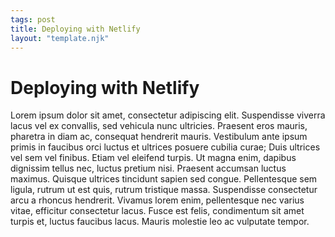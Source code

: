 ```yaml
---
tags: post
title: Deploying with Netlify
layout: "template.njk"
---
```


# Deploying with Netlify

Lorem ipsum dolor sit amet, consectetur adipiscing elit. Suspendisse viverra lacus vel ex convallis, sed vehicula nunc ultricies. Praesent eros mauris, pharetra in diam ac, consequat hendrerit mauris. Vestibulum ante ipsum primis in faucibus orci luctus et ultrices posuere cubilia curae; Duis ultrices vel sem vel finibus. Etiam vel eleifend turpis. Ut magna enim, dapibus dignissim tellus nec, luctus pretium nisi. Praesent accumsan luctus maximus. Quisque ultrices tincidunt sapien sed congue. Pellentesque sem ligula, rutrum ut est quis, rutrum tristique massa. Suspendisse consectetur arcu a rhoncus hendrerit. Vivamus lorem enim, pellentesque nec varius vitae, efficitur consectetur lacus. Fusce est felis, condimentum sit amet turpis et, luctus faucibus lacus. Mauris molestie leo ac vulputate tempor.